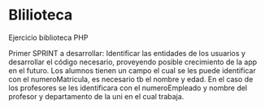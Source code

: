 # Blilioteca
Ejercicio biblioteca PHP

Primer SPRINT a desarrollar: Identificar las entidades de los usuarios y desarrollar el código necesario, proveyendo posible crecimiento de la app en el futuro. Los alumnos tienen un campo el cual se les puede identificar con el numeroMatricula, es necesario tb el nombre y edad. En el caso de los profesores se les identificara con el numeroEmpleado y nombre del profesor y departamento de la uni en el cual trabaja.
